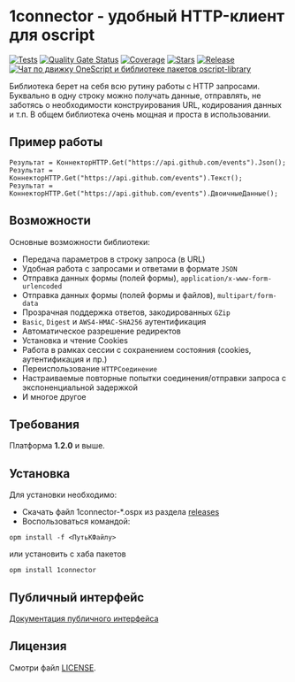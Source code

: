 # 1connector - удобный HTTP-клиент для oscript

[![Tests](https://github.com/vbondarevsky/1connector/actions/workflows/tests.yml/badge.svg?branch=master&event=push)](https://github.com/vbondarevsky/1connector/actions/workflows/tests.yml)
[![Quality Gate Status](https://sonar.openbsl.ru/api/project_badges/measure?project=1connector&metric=alert_status)](https://sonar.openbsl.ru/dashboard?id=1connector)
[![Coverage](https://sonar.openbsl.ru/api/project_badges/measure?project=1connector&metric=coverage)](https://sonar.openbsl.ru/dashboard?id=1connector)
[![Stars](https://img.shields.io/github/stars/vbondarevsky/1connector.svg?label=Github%20%E2%98%85&a)](https://github.com/vbondarevsky/1connector/stargazers)
[![Release](https://img.shields.io/github/tag/vbondarevsky/1connector.svg?label=Last%20release&a)](https://github.com/vbondarevsky/1connector/releases)
[![Чат по движку OneScript и библиотеке пакетов oscript-library](https://github.com/Patrolavia/telegram-badge/blob/master/chat.svg)](https://t.me/oscript_library)

Библиотека берет на себя всю рутину работы с HTTP запросами.
Буквально в одну строку можно получать данные, отправлять, не заботясь о необходимости конструирования URL, кодирования данных и т.п.
В общем библиотека очень мощная и проста в использовании.

## Пример работы
```bsl
Результат = КоннекторHTTP.Get("https://api.github.com/events").Json();
Результат = КоннекторHTTP.Get("https://api.github.com/events").Текст();
Результат = КоннекторHTTP.Get("https://api.github.com/events").ДвоичныеДанные();
```

## Возможности
Основные возможности библиотеки:
- Передача параметров в строку запроса (в URL)
- Удобная работа с запросами и ответами в формате `JSON`
- Отправка данных формы (полей формы), `application/x-www-form-urlencoded`
- Отправка данных формы (полей формы и файлов), `multipart/form-data`
- Прозрачная поддержка ответов, закодированных `GZip`
- `Basic`, `Digest` и `AWS4-HMAC-SHA256` аутентификация
- Автоматическое разрешение редиректов
- Установка и чтение Cookies
- Работа в рамках сессии с сохранением состояния (cookies, аутентификация и пр.)
- Переиспользование `HTTPСоединение`
- Настраиваемые повторные попытки соединения/отправки запроса с экспоненциальной задержкой
- И многое другое

## Требования
Платформа **1.2.0** и выше.

## Установка

Для установки необходимо:
* Скачать файл 1connector-*.ospx из раздела [releases](https://github.com/vbondarevsky/1connector/releases)
* Воспользоваться командой:

```
opm install -f <ПутьКФайлу>
```
или установить с хаба пакетов

```
opm install 1connector
```

## Публичный интерфейс

[Документация публичного интерфейса](https://github.com/vbondarevsky/1connector/blob/master/docs/README.md)

## Лицензия

Смотри файл [LICENSE](https://github.com/vbondarevsky/1connector/blob/develop/LICENSE).
